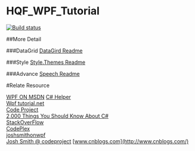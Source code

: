 # HQF_WPF_Tutorial
[![Build status](https://ci.appveyor.com/api/projects/status/ga2tyyy9vkk438vp?svg=true)](https://ci.appveyor.com/project/huoxudong125/hqf-wpf-tutorial)

##More Detail

###DataGrid
[DataGird Readme](Controls/DataGrid/Readme.md)  

###Style
[Style.Themes Readme](Style/Themes/HQF.Tutorial.WPF.Style.Themes/Readme.md)  


###Advance
[Speech Readme](Advance/Speech/HQF.Tutorial.WPF.Advance.Speech/Readme.md)  


#Relate Resource

[WPF ON MSDN](https://msdn.microsoft.com/en-us/library/ms754130(v=vs.110).aspx)   
[C# Helper](http://csharphelper.com/)   
[Wpf tutorial.net](http://wpftutorial.net/)     
[Code Project](http://www.codeproject.com/)   
[2,000 Things You Should Know About C#](http://csharp.2000things.com/)   
[StackOverFlow](http://www.stackoverflow.com)  
[CodePlex](http://www.codeplex.com)   
[joshsmithonwpf](https://joshsmithonwpf.wordpress.com)    
[Josh Smith @ codeproject](http://www.codeproject.com/script/Articles/MemberArticles.aspx?amid=247684) 
[www.cnblogs.com](http://www.cnblogs.com/)   




